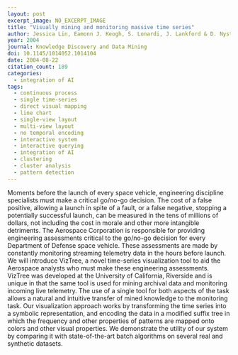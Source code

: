 ```yaml
---
layout: post
excerpt_image: NO_EXCERPT_IMAGE
title: "Visually mining and monitoring massive time series"
author: Jessica Lin, Eamonn J. Keogh, S. Lonardi, J. Lankford & D. Nystrom
year: 2004
journal: Knowledge Discovery and Data Mining
doi: 10.1145/1014052.1014104
date: 2004-08-22
citation_count: 189
categories:
  - integration of AI
tags:
  - continuous process
  - single time-series
  - direct visual mapping
  - line chart
  - single-view layout
  - multi-view layout
  - no temporal encoding
  - interactive system
  - interactive querying
  - integration of AI
  - clustering
  - cluster analysis
  - pattern detection
---
```

Moments before the launch of every space vehicle, engineering discipline specialists must make a critical go/no-go decision. The cost of a false positive, allowing a launch in spite of a fault, or a false negative, stopping a potentially successful launch, can be measured in the tens of millions of dollars, not including the cost in morale and other more intangible detriments. The Aerospace Corporation is responsible for providing engineering assessments critical to the go/no-go decision for every Department of Defense space vehicle. These assessments are made by constantly monitoring streaming telemetry data in the hours before launch. We will introduce VizTree, a novel time-series visualization tool to aid the Aerospace analysts who must make these engineering assessments. VizTree was developed at the University of California, Riverside and is unique in that the same tool is used for mining archival data and monitoring incoming live telemetry. The use of a single tool for both aspects of the task allows a natural and intuitive transfer of mined knowledge to the monitoring task. Our visualization approach works by transforming the time series into a symbolic representation, and encoding the data in a modified suffix tree in which the frequency and other properties of patterns are mapped onto colors and other visual properties. We demonstrate the utility of our system by comparing it with state-of-the-art batch algorithms on several real and synthetic datasets.

